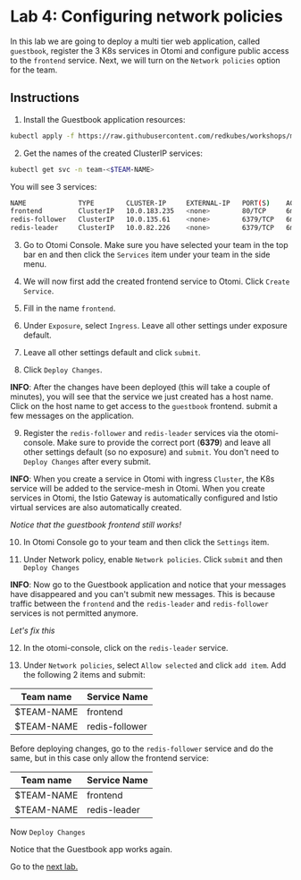 # Lab 4: Configuring network policies

In this lab we are going to deploy a multi tier web application, called `guestbook`, register the 3 K8s services in Otomi and configure public access to the `frontend` service. Next, we will turn on the `Network policies` option for the team.

## Instructions

1. Install the Guestbook application resources:

```bash
kubectl apply -f https://raw.githubusercontent.com/redkubes/workshops/main/04-netpols/guestbook.yaml -n team-$TEAM-NAME
```

2. Get the names of the created ClusterIP services:

```bash
kubectl get svc -n team-<$TEAM-NAME>
```

You will see 3 services:

```bash
NAME             TYPE        CLUSTER-IP     EXTERNAL-IP   PORT(S)    AGE
frontend         ClusterIP   10.0.183.235   <none>        80/TCP     6m44s
redis-follower   ClusterIP   10.0.135.61    <none>        6379/TCP   6m44s
redis-leader     ClusterIP   10.0.82.226    <none>        6379/TCP   6m44s
```

3. Go to Otomi Console. Make sure you have selected your team in the top bar en and then click the `Services` item under your team in the side menu.

4. We will now first add the created frontend service to Otomi. Click `Create Service`.

5. Fill in the name `frontend`.

6. Under `Exposure`, select `Ingress`. Leave all other settings under exposure default.

7. Leave all other settings default and click `submit`.

8. Click `Deploy Changes`.

**INFO**: After the changes have been deployed (this will take a couple of minutes), you will see that the service we just created has a host name. Click on the host name to get access to the `guestbook` frontend. submit a few messages on the application. 

9. Register the `redis-follower` and `redis-leader` services via the otomi-console. Make sure to provide the correct port (**6379**) and leave all other settings default (so no exposure) and `submit`. You don't need to `Deploy Changes` after every submit.

**INFO**: When you create a service in Otomi with ingress `Cluster`, the K8s service will be added to the service-mesh in Otomi. When you create services in Otomi, the Istio Gateway is automatically configured and Istio virtual services are also automatically created.

 *Notice that the guestbook frontend still works!*

10. In Otomi Console go to your team and then click the `Settings` item.

11. Under Network policy, enable `Network policies`. Click `submit` and then `Deploy Changes`

**INFO**: Now go to the Guestbook application and notice that your messages have disappeared and you can't submit new messages. This is because traffic between the `frontend` and the `redis-leader` and `redis-follower` services is not permitted anymore. 

*Let's fix this*

12. In the otomi-console, click on the `redis-leader` service.

13. Under `Network policies`, select `Allow selected` and click `add item`. Add the following 2 items and submit:

| Team name   | Service Name |
| ----------- | ------------ |
| $TEAM-NAME   | frontend     |
| $TEAM-NAME   | redis-follower |

Before deploying changes, go to the `redis-follower` service and do the same, but in this case only allow the frontend service:

| Team name   | Service Name |
| ----------- | ------------ |
| $TEAM-NAME   | frontend    |
| $TEAM-NAME   | redis-leader |

Now `Deploy Changes`

Notice that the Guestbook app works again.

Go to the [next lab.](../05-harbor/README.md)
